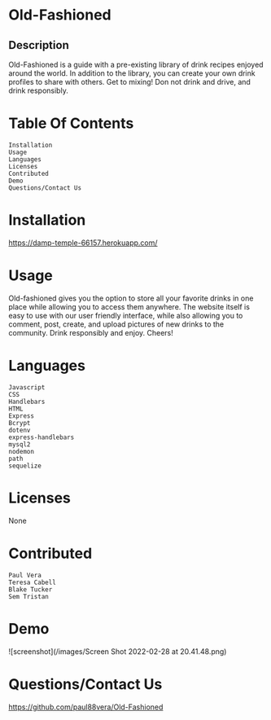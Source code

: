# Old-Fashioned

## Description

Old-Fashioned is a guide with a pre-existing library of drink recipes enjoyed around the world. In addition to the library, you can create your own drink profiles to share with others. Get to mixing! Don not drink and drive, and drink responsibly.

# Table Of Contents
    Installation
    Usage
    Languages
    Licenses
    Contributed
    Demo
    Questions/Contact Us

# Installation

https://damp-temple-66157.herokuapp.com/

# Usage
Old-fashioned gives you the option to store all your favorite drinks in one place while allowing you to access them anywhere. The website itself is easy to use with our user friendly interface, while also allowing you to comment, post, create, and upload pictures of new drinks to the community. Drink responsibly and enjoy. Cheers! 

# Languages
    Javascript
    CSS
    Handlebars
    HTML
    Express
    Bcrypt
    dotenv
    express-handlebars
    mysql2
    nodemon
    path 
    sequelize

# Licenses
None

# Contributed
    Paul Vera
    Teresa Cabell
    Blake Tucker
    Sem Tristan

# Demo

![screenshot](/images/Screen Shot 2022-02-28 at 20.41.48.png)

# Questions/Contact Us

https://github.com/paul88vera/Old-Fashioned